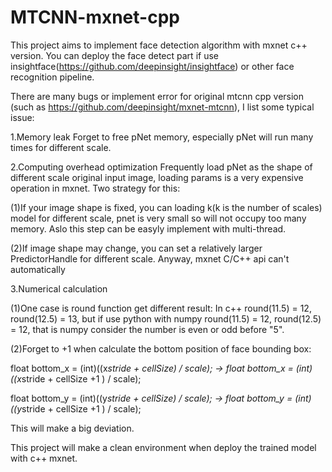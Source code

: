# MTCNN-mxnet-cpp

This project aims to implement face detection algorithm with mxnet c++ version. You can deploy the face detect part if use insightface(https://github.com/deepinsight/insightface) or other face recognition pipeline.

There are many bugs or implement error for original mtcnn cpp version (such as https://github.com/deepinsight/mxnet-mtcnn), I list some typical issue:

1.Memory leak
  Forget to free pNet memory, especially pNet will run many times for different scale.

2.Computing overhead optimization
  Frequently load pNet as the shape of different scale original input image, loading params is a very expensive operation in mxnet. Two     strategy for this:  

  (1)If your image shape is fixed, you can loading k(k is the number of scales) model for different scale, pnet is very small so will not   occupy too many memory. Aslo this step can be easyly implement with multi-thread.

  (2)If image shape may change, you can set a relatively larger PredictorHandle for different scale.
Anyway, mxnet C/C++ api can't automatically 

3.Numerical calculation

  (1)One case is round function get different result:
  In c++ round(11.5) = 12, round(12.5) = 13, but if use python with numpy round(11.5) = 12, round(12.5) = 12, that is numpy consider the     number is even or odd before "5".

  (2)Forget to +1 when calculate the bottom position of face bounding box:

  float bottom_x = (int)((x*stride + cellSize) / scale);  -> float bottom_x = (int)((x*stride + cellSize +1 ) / scale); 
  
  float bottom_y = (int)((y*stride + cellSize) / scale);  -> float bottom_y = (int)((y*stride + cellSize +1 ) / scale);

This will make a big deviation.

This project will make a clean environment when deploy the trained model with c++ mxnet.
